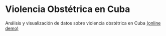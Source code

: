 # Violencia Obstétrica en Cuba
Análisis y visualización de datos sobre violencia obstétrica en Cuba [(online demo)](https://fer-aguirre.github.io/violencia-obstetrica/)
